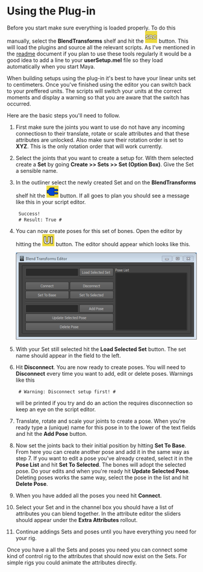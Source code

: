 # Using the Plug-in

Before you start make sure everything is loaded properly. To do this manually, select the __BlendTransforms__ shelf and hit the ![](./prefs/icons/BlendTransforms/source.bmp) button. This will load the plugins and source all the relevant scripts. As I've mentioned in the [readme](./README.md) document if you plan to use these tools regularly it would be a good idea to add a line to your __userSetup.mel__ file so they load automatically when you start Maya.

When building setups using the plug-in it's best to have your linear units set to centimeters. Once you've finished using the editor you can switch back to your preffered units. The scripts will switch your units at the correct moments and display a warning so that you are aware that the switch has occurred.

Here are the basic steps you'll need to follow.

1. First make sure the joints you want to use do not have any incoming connectiosn to their translate, rotate or scale attributes and that these attributes are unlocked. Also make sure their rotation order is set to __XYZ__. This is the only rotation order that will work currently.
2. Select the joints that you want to create a setup for. With them selected create a __Set__ by going __Create >> Sets >> Set (Option Box)__. Give the Set a sensible name.
3. In the outliner select the newly created Set and on the __BlendTransforms__ shelf hit the ![](./prefs/icons/BlendTransforms/connect.bmp) button. If all goes to plan you should see a message like this in your script editor.
    
        Success!
        # Result: True # 
4. You can now create poses for this set of bones. Open the editor by hitting the ![](./prefs/icons/BlendTransforms/ui.bmp) button. The editor should appear which looks like this.

    ![](./images/UI.PNG)

5. With your Set still selected hit the __Load Selected Set__ button. The set name should appear in the field to the left.
6. Hit __Disconnect__. You are now ready to create poses. You will need to __Disconnect__ every time you want to add, edit or delete poses. Warnings like this

        # Warning: Disconnect setup first! # 

    will be printed  if you try and do an action the requires disconnection so keep an eye on the script editor.
7. Translate, rotate and scale your joints to create a pose. When you're ready type a (unique) name for this pose in to the lower of the text fields and hit the __Add Pose__ button.
8. Now set the joints back to their initial position by hitting __Set To Base__. From here you can create another pose and add it in the same way as step 7. If you want to edit a pose you've already created, select it in the __Pose List__ and hit __Set To Selected__. The bones will adopt the selected pose. Do your edits and when you're ready hit __Update Selected Pose__. Deleting poses works the same way, select the pose in the list and hit __Delete Pose__.
9. When you have added all the poses you need hit __Connect__.
10. Select your Set and in the channel box you should have a list of attributes you can blend together. In the attribute editor the sliders should appear under the __Extra Attributes__ rollout.
11. Continue addings Sets and poses until you have everything you need for your rig.

Once you have a all the Sets and poses you need you can connect some kind of control rig to the attributes that should now exist on the Sets. For simple rigs you could animate the attributes directly.
